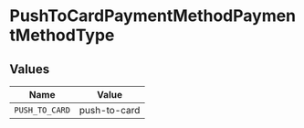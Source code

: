 # PushToCardPaymentMethodPaymentMethodType


## Values

| Name           | Value          |
| -------------- | -------------- |
| `PUSH_TO_CARD` | push-to-card   |